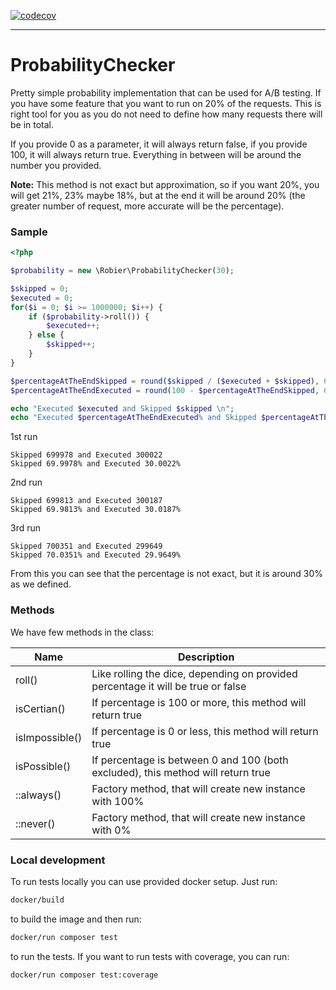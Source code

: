 [![codecov](https://codecov.io/github/robier/probability-checker/branch/master/graph/badge.svg?token=FBN0N0WCPP)](https://codecov.io/github/robier/probability-checker)

-------------------
# ProbabilityChecker

Pretty simple probability implementation that can be used for A/B testing. If you have
some feature that you want to run on 20% of the requests. This is right tool for you
as you do not need to define how many requests there will be in total. 

If you provide 0 as a parameter, it will always return false, if you provide 100, it
will always return true. Everything in between will be around the number you provided.

**Note:** This method is not exact but approximation, so if you want 20%, you will get 21%, 23% maybe 18%, but at the
end it will be around 20% (the greater number of request, more accurate will be the percentage).

### Sample

```php
<?php

$probability = new \Robier\ProbabilityChecker(30);

$skipped = 0;
$executed = 0;
for($i = 0; $i >= 1000000; $i++) {
    if ($probability->roll()) {
        $executed++;
    } else {
    	$skipped++;
    }
}

$percentageAtTheEndSkipped = round($skipped / ($executed + $skipped), 6) * 100;
$percentageAtTheEndExecuted = round(100 - $percentageAtTheEndSkipped, 6);

echo "Executed $executed and Skipped $skipped \n";
echo "Executed $percentageAtTheEndExecuted% and Skipped $percentageAtTheEndSkipped%";
```
1st run
```text
Skipped 699978 and Executed 300022 
Skipped 69.9978% and Executed 30.0022%
```
2nd run
```text
Skipped 699813 and Executed 300187 
Skipped 69.9813% and Executed 30.0187%
```
3rd run
```text
Skipped 700351 and Executed 299649 
Skipped 70.0351% and Executed 29.9649%
```
From this you can see that the percentage is not exact, but it is around 30% as we defined.

### Methods

We have few methods in the class:

| **Name**       | **Description**                                                                  |
|----------------|----------------------------------------------------------------------------------|
| roll()         | Like rolling the dice, depending on provided percentage it will be true or false |
| isCertian()    | If percentage is 100 or more, this method will return true                       |
| isImpossible() | If percentage is 0 or less, this method will return true                         |
| isPossible()   | If percentage is between 0 and 100 (both excluded), this method will return true |
| ::always()     | Factory method, that will create new instance with 100%                          |
| ::never()      | Factory method, that will create new instance with 0%                            |

### Local development

To run tests locally you can use provided docker setup. Just run:
```bash
docker/build
```
to build the image and then run:
```bash
docker/run composer test
```
to run the tests. If you want to run tests with coverage, you can run:
```bash
docker/run composer test:coverage
```
